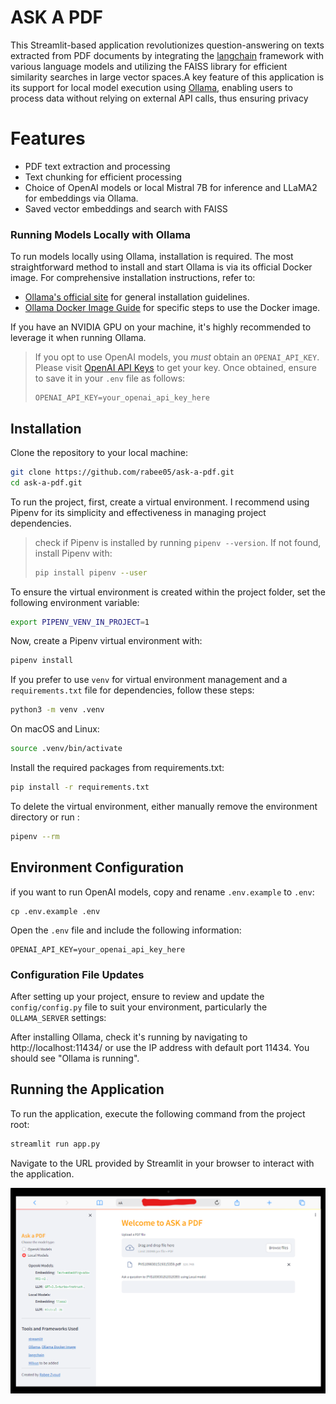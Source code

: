 # ASK A PDF

This Streamlit-based application revolutionizes question-answering on texts extracted from PDF documents by integrating the [langchain](https://python.langchain.com/docs/get_started/introduction) framework with various language models and utilizing the FAISS library for efficient similarity searches in large vector spaces.A key feature of this application is its support for local model execution using [Ollama](https://ollama.com/), enabling users to process data without relying on external API calls, thus ensuring privacy

# Features

- PDF text extraction and processing
- Text chunking for efficient processing
- Choice of OpenAI models or local Mistral 7B for inference and LLaMA2 for embeddings via Ollama.
- Saved vector embeddings and search with FAISS

### Running Models Locally with Ollama

To run models locally using Ollama, installation is required. The most straightforward method to install and start Ollama is via its official Docker image. For comprehensive installation instructions, refer to:

- [Ollama's official site](https://ollama.com/) for general installation guidelines.
- [Ollama Docker Image Guide](https://ollama.com/blog/ollama-is-now-available-as-an-official-docker-image) for specific steps to use the Docker image.

If you have an NVIDIA GPU on your machine, it's highly recommended to leverage it when running Ollama.

> If you opt to use OpenAI models, you _must_ obtain an `OPENAI_API_KEY`. Please visit [OpenAI API Keys](https://platform.openai.com/api-keys) to get your key. Once obtained, ensure to save it in your `.env` file as follows:
>
> ```plaintext
> OPENAI_API_KEY=your_openai_api_key_here
> ```

## Installation

Clone the repository to your local machine:

```bash
git clone https://github.com/rabee05/ask-a-pdf.git
cd ask-a-pdf.git
```

To run the project, first, create a virtual environment. I recommend using Pipenv for its simplicity and effectiveness in managing project dependencies.

> check if Pipenv is installed by running `pipenv --version`. If not found, install Pipenv with:
>
> ```bash
> pip install pipenv --user
> ```

To ensure the virtual environment is created within the project folder, set the following environment variable:

```bash
export PIPENV_VENV_IN_PROJECT=1
```

Now, create a Pipenv virtual environment with:

```bash
pipenv install
```

If you prefer to use `venv` for virtual environment management and a `requirements.txt` file for dependencies, follow these steps:

```bash
python3 -m venv .venv
```

On macOS and Linux:

```bash
source .venv/bin/activate
```

Install the required packages from requirements.txt:

```bash
pip install -r requirements.txt
```

To delete the virtual environment, either manually remove the environment directory or run :

```bash
pipenv --rm
```

## Environment Configuration

if you want to run OpenAI models, copy and rename `.env.example` to `.env`:

```
cp .env.example .env
```

Open the `.env` file and include the following information:

```
OPENAI_API_KEY=your_openai_api_key_here
```

### Configuration File Updates

After setting up your project, ensure to review and update the `config/config.py` file to suit your environment, particularly the `OLLAMA_SERVER` settings:

After installing Ollama, check it's running by navigating to http://localhost:11434/ or use the IP address with default port 11434. You should see "Ollama is running".

## Running the Application

To run the application, execute the following command from the project root:

```bash
streamlit run app.py
```

Navigate to the URL provided by Streamlit in your browser to interact with the application.

![App Main Page](https://github.com/rabee05/ask-a-pdf/blob/main/docs/app-main-page.png)
